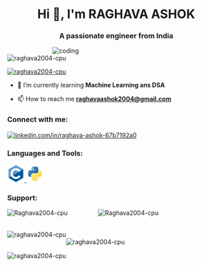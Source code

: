 <h1 align="center">Hi 👋, I'm RAGHAVA ASHOK</h1>
<h3 align="center">A passionate engineer  from India</h3>
<img align="right"alt="coding"width= "400"src="https://cdn.dribbble.com/users/730703/screenshots/6581243/avento.gif" >
<p align="left"> <img src="https://komarev.com/ghpvc/?username=raghava2004-cpu&label=Profile%20views&color=0e75b6&style=flat" alt="raghava2004-cpu" /> </p>

<p align="left"> <a href="https://github.com/ryo-ma/github-profile-trophy"><img src="https://github-profile-trophy.vercel.app/?username=raghava2004-cpu" alt="raghava2004-cpu" /></a> </p>

- 🌱 I’m currently learning **Machine Learning ans DSA**

- 📫 How to reach me **raghavaashok2004@gmail.com**

<h3 align="left">Connect with me:</h3>
<p align="left">
<a href="https://linkedin.com/in/linkedin.com/in/raghava-ashok-67b7192a0" target="blank"><img align="center" src="https://raw.githubusercontent.com/rahuldkjain/github-profile-readme-generator/master/src/images/icons/Social/linked-in-alt.svg" alt="linkedin.com/in/raghava-ashok-67b7192a0" height="30" width="40" /></a>
</p>

<h3 align="left">Languages and Tools:</h3>
<p align="left"> <a href="https://www.cprogramming.com/" target="_blank" rel="noreferrer"> <img src="https://raw.githubusercontent.com/devicons/devicon/master/icons/c/c-original.svg" alt="c" width="40" height="40"/> </a> <a href="https://www.python.org" target="_blank" rel="noreferrer"> <img src="https://raw.githubusercontent.com/devicons/devicon/master/icons/python/python-original.svg" alt="python" width="40" height="40"/> </a> </p>

<h3 align="left">Support:</h3>
<p><a href="https://www.buymeacoffee.com/Raghava2004-cpu"> <img align="left" src="https://cdn.buymeacoffee.com/buttons/v2/default-yellow.png" height="50" width="210" alt="Raghava2004-cpu" /></a><a href="https://ko-fi.com/Raghava2004-cpu"> <img align="left" src="https://cdn.ko-fi.com/cdn/kofi3.png?v=3" height="50" width="210" alt="Raghava2004-cpu" /></a></p><br><br>

<p><img align="left" src="https://github-readme-stats.vercel.app/api/top-langs?username=raghava2004-cpu&show_icons=true&locale=en&layout=compact" alt="raghava2004-cpu" /></p>

<p>&nbsp;<img align="center" src="https://github-readme-stats.vercel.app/api?username=raghava2004-cpu&show_icons=true&locale=en" alt="raghava2004-cpu" /></p>

<p><img align="center" src="https://github-readme-streak-stats.herokuapp.com/?user=raghava2004-cpu&" alt="raghava2004-cpu" /></p>
